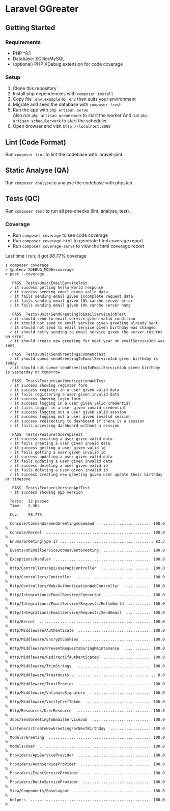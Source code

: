 # Laravel GGreater

## Getting Started

### Requirements

* PHP ^8.1
* Database: SQlite/MySQL
* (optional) PHP XDebug extension for code coverage

### Setup

1. Clone this repository
2. Install php dependencies with `composer install`
3. Copy file `.env.example` to `.env` then suits your environment
4. Migrate and seed the database with `composer fresh`
5. Run the app with `php artisan serve`  
   Also run `php artisan queue:work` to start the worker
   And run `php artisan schedule:work` to start the scheduler
5. Open browser and visit `http://localhost:8000`  
   
## Lint (Code Format)

Run `composer lint` to lint the codebase with laravel-pint.

## Static Analyse (QA)

Run `composer analyse` to analyse the codebase with phpstan.

## Tests (QC)

Run `composer test` to run all pre-checks (lint, analyse, test).

### Coverage

* Run `composer coverage` to see code coverage
* Run `composer coverage-html` to generate html coverage report
* Run `composer coverage-serve` to view the html coverage report

Last time i run, it got *98.77%* coverage

```
❯ composer coverage
> @putenv XDEBUG_MODE=coverage
> pest --coverage

   PASS  Tests\Unit\EmailServiceTest
  ✓ it success getting hello world response
  ✓ it success sending email given valid data
  ✓ it fails sending email given incomplete request data
  ✓ it fails sending email given 10% canche server error
  ✓ it fails sending email given 10% canche server hang

   PASS  Tests\Unit\SendGreetingToEmailServiceJobTest
  ✓ it should send to email service given valid condition
  ✓ it should not send to email service given greeting already sent
  ✓ it should not send to email service given birthday was changed
  ✓ it should retry sending to email service given the server returns an error
  ✓ it should create new greeting for next year on emailServiceJob was sent

   PASS  Tests\Unit\SendGreetingsCommandTest
  ✓ it should queue sendGreetingToEmailServiceJob given birthday is today
  ✓ it should not queue sendGreetingToEmailServiceJob given birthday is yesterday or tomorrow

   PASS  Tests\Feature\AuthenticationWebTest
  ✓ it success showing register form
  ✓ it success register in a user given valid data
  ✓ it fails registering a user given invalid data
  ✓ it success showing login form
  ✓ it success logging in a user given valid credential
  ✓ it fails loggin in a user given invaid credential
  ✓ it success logging out a user given valid session
  ✓ it success logging out a user given invalid session
  ✓ it success redirecting to dashboard if there is a session
  ✓ it fails accessing dashboard without a session

   PASS  Tests\Feature\UserApiTest
  ✓ it success creating a user given valid data
  ✓ it fails creating a user given invaid data
  ✓ it success getting a user given valid id
  ✓ it fails getting a user given invalid id
  ✓ it success updating a user given valid data
  ✓ it fails updating a user given invalid data
  ✓ it success deleting a user given valid id
  ✓ it fails deleting a user given invalid id
  ✓ it success creating new greeting given user update their birthday or timezone

   PASS  Tests\Feature\VersionApiTest
  ✓ it success showing app version

  Tests:  32 passed
  Time:   2.36s

  Cov:    98.77%

  Console/Commands/SendGreetingsCommand  ....................... 100.0 %
  Console/Kernel  .............................................. 100.0 %
  Enums/GreetingType 17 ......................................... 83.3 %
  Events/OnEmailServiceJobWasSentGreeting  ..................... 100.0 %
  Exceptions/Handler  .......................................... 100.0 %
  Http/Controllers/Api/UserApiController  ...................... 100.0 %
  Http/Controllers/Controller  ................................. 100.0 %
  Http/Controllers/Web/AuthenticationWebController  ............ 100.0 %
  Http/Integrations/EmailService/Connector  .................... 100.0 %
  Http/Integrations/EmailService/Requests/HelloWorld  .......... 100.0 %
  Http/Integrations/EmailService/Requests/SendEmail  ........... 100.0 %
  Http/Kernel  ................................................. 100.0 %
  Http/Middleware/Authenticate  ................................ 100.0 %
  Http/Middleware/EncryptCookies  .............................. 100.0 %
  Http/Middleware/PreventRequestsDuringMaintenance  ............ 100.0 %
  Http/Middleware/RedirectIfAuthenticated  ..................... 100.0 %
  Http/Middleware/TrimStrings  ................................. 100.0 %
  Http/Middleware/TrustHosts ..................................... 0.0 %
  Http/Middleware/TrustProxies  ................................ 100.0 %
  Http/Middleware/ValidateSignature  ........................... 100.0 %
  Http/Middleware/VerifyCsrfToken  ............................. 100.0 %
  Http/Resources/UserResource  ................................. 100.0 %
  Jobs/SendGreetingToEmailServiceJob  .......................... 100.0 %
  Listeners/CreateNewGreetingForNextBirthday  .................. 100.0 %
  Models/Greeting  ............................................. 100.0 %
  Models/User  ................................................. 100.0 %
  Providers/AppServiceProvider  ................................ 100.0 %
  Providers/AuthServiceProvider  ............................... 100.0 %
  Providers/EventServiceProvider  .............................. 100.0 %
  Providers/RouteServiceProvider  .............................. 100.0 %
  View/Components/BaseLayout  .................................. 100.0 %
  helpers  ..................................................... 100.0 %
```